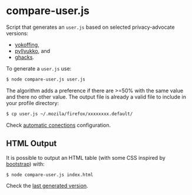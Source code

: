 # compare-user.js

Script that generates an `user.js` based on selected privacy-advocate versions:

- [yokoffing](https://github.com/yokoffing/Better-Fox),
- [pyllyukko](https://github.com/pyllyukko/user.js), and
- [ghacks](https://github.com/ghacksuserjs/ghacks-user.js).

To generate a `user.js` use:

```sh
$ node compare-user.js user.js
```

The algorithm adds a preference if there are >=50% with the same value and
there no other value. The output file is already a valid file to include in
your profile directory:

```sh
$ cp user.js ~/.mozila/firefox/xxxxxxxx.default/
```

Check [automatic conections](https://wiki.debian.org/Firefox#Automatic_connections) configuration.

## HTML Output

It is possible to output an HTML table (with some CSS inspired by [bootstrap])
with:

```sh
$ node compare-user.js index.html
```

Check the [last generated version].

[bootstrap]: https://github.com/twbs/bootstrap/blob/81df608a40bf0629a1dc08e584849bb1e43e0b7a/dist/css/bootstrap.css
[last generated version]: https://yokoffing.github.io/compare-user.js/

